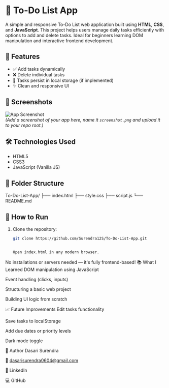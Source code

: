 # 📝 To-Do List App

A simple and responsive To-Do List web application built using **HTML**, **CSS**, and **JavaScript**. This project helps users manage daily tasks efficiently with options to add and delete tasks. Ideal for beginners learning DOM manipulation and interactive frontend development.

## 🚀 Features

- ✅ Add tasks dynamically  
- ❌ Delete individual tasks  
- 💾 Tasks persist in local storage (if implemented)  
- ✨ Clean and responsive UI

## 📸 Screenshots

![App Screenshot](https://github.com/Surendra12S/To-Do-List-App/blob/main/screenshot.png?raw=true)  
*(Add a screenshot of your app here, name it `screenshot.png` and upload it to your repo root.)*

## 🛠️ Technologies Used

- HTML5  
- CSS3  
- JavaScript (Vanilla JS)  

## 📂 Folder Structure

To-Do-List-App/
├── index.html
├── style.css
├── script.js
└── README.md

## 🔧 How to Run

1. Clone the repository:
   ```bash
   git clone https://github.com/Surendra12S/To-Do-List-App.git


   Open index.html in any modern browser.

No installations or servers needed — it's fully frontend-based!
📚 What I Learned
DOM manipulation using JavaScript

Event handling (clicks, inputs)

Structuring a basic web project

Building UI logic from scratch

📈 Future Improvements
Edit tasks functionality

Save tasks to localStorage

Add due dates or priority levels

Dark mode toggle

🙌 Author
Dasari Surendra

📧 dasarisurendra0604@gmail.com

💼 LinkedIn

💻 GitHub

